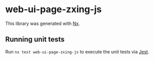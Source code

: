 # web-ui-page-zxing-js

This library was generated with [Nx](https://nx.dev).

## Running unit tests

Run `nx test web-ui-page-zxing-js` to execute the unit tests via [Jest](https://jestjs.io).
